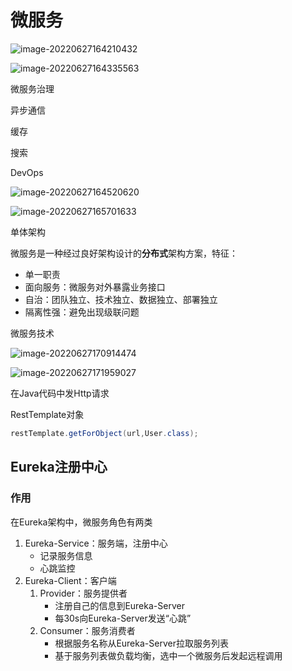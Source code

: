 # 微服务

![image-20220627164210432](C:\Users\yaosu\AppData\Roaming\Typora\typora-user-images\image-20220627164210432.png)

![image-20220627164335563](C:\Users\yaosu\AppData\Roaming\Typora\typora-user-images\image-20220627164335563.png)

微服务治理

异步通信

缓存

搜索

DevOps

![image-20220627164520620](C:\Users\yaosu\AppData\Roaming\Typora\typora-user-images\image-20220627164520620.png)

![image-20220627165701633](C:\Users\yaosu\AppData\Roaming\Typora\typora-user-images\image-20220627165701633.png)

单体架构

微服务是一种经过良好架构设计的**分布式**架构方案，特征：

* 单一职责
* 面向服务：微服务对外暴露业务接口
* 自治：团队独立、技术独立、数据独立、部署独立
* 隔离性强：避免出现级联问题

微服务技术

![image-20220627170914474](C:\Users\yaosu\AppData\Roaming\Typora\typora-user-images\image-20220627170914474.png)

![image-20220627171959027](C:\Users\yaosu\AppData\Roaming\Typora\typora-user-images\image-20220627171959027.png)

在Java代码中发Http请求

RestTemplate对象

```java
restTemplate.getForObject(url,User.class);
```



## Eureka注册中心

### 作用

在Eureka架构中，微服务角色有两类

1. Eureka-Service：服务端，注册中心
   * 记录服务信息
   * 心跳监控
2. Eureka-Client：客户端
   1. Provider：服务提供者
      * 注册自己的信息到Eureka-Server
      * 每30s向Eureka-Server发送“心跳”
   2. Consumer：服务消费者
      * 根据服务名称从Eureka-Server拉取服务列表
      * 基于服务列表做负载均衡，选中一个微服务后发起远程调用